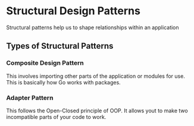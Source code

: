 # Structural Design Patterns
Structural patterns help us to shape relationships within an application

## Types of Structural Patterns

### Composite Design Pattern
This involves importing other parts of the application or modules for use. This is basically how Go works with packages.

### Adapter Pattern
This follows the Open-Closed principle of OOP. It allows yout to make two incompatible parts of your code to work.